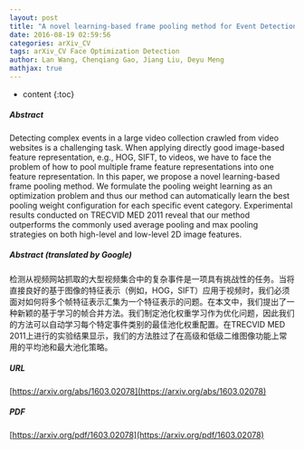 ```yaml
---
layout: post
title: "A novel learning-based frame pooling method for Event Detection"
date: 2016-08-19 02:59:56
categories: arXiv_CV
tags: arXiv_CV Face Optimization Detection
author: Lan Wang, Chenqiang Gao, Jiang Liu, Deyu Meng
mathjax: true
---
```


* content
{:toc}

##### Abstract
Detecting complex events in a large video collection crawled from video websites is a challenging task. When applying directly good image-based feature representation, e.g., HOG, SIFT, to videos, we have to face the problem of how to pool multiple frame feature representations into one feature representation. In this paper, we propose a novel learning-based frame pooling method. We formulate the pooling weight learning as an optimization problem and thus our method can automatically learn the best pooling weight configuration for each specific event category. Experimental results conducted on TRECVID MED 2011 reveal that our method outperforms the commonly used average pooling and max pooling strategies on both high-level and low-level 2D image features.

##### Abstract (translated by Google)
检测从视频网站抓取的大型视频集合中的复杂事件是一项具有挑战性的任务。当将直接良好的基于​​图像的特征表示（例如，HOG，SIFT）应用于视频时，我们必须面对如何将多个帧特征表示汇集为一个特征表示的问题。在本文中，我们提出了一种新颖的基于学习的帧合并方法。我们制定池化权重学习作为优化问题，因此我们的方法可以自动学习每个特定事件类别的最佳池化权重配置。在TRECVID MED 2011上进行的实验结果显示，我们的方法胜过了在高级和低级二维图像功能上常用的平均池和最大池化策略。

##### URL
[https://arxiv.org/abs/1603.02078](https://arxiv.org/abs/1603.02078)

##### PDF
[https://arxiv.org/pdf/1603.02078](https://arxiv.org/pdf/1603.02078)

